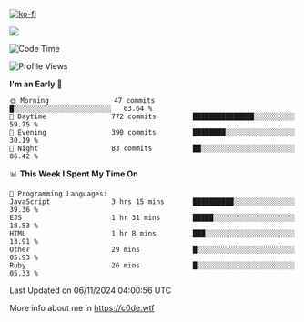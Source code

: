 [![ko-fi](https://ko-fi.com/img/githubbutton_sm.svg)](https://ko-fi.com/Z8Z4Y2LKX)

<a href="https://wakatime.com"><img src="https://wakatime.com/share/@c0dezin/b7f18a7c-ab3a-40b8-8bc7-b1b7bf71f1d6.svg" /></a>

<!--START_SECTION:waka-->
![Code Time](http://img.shields.io/badge/Code%20Time-138%20hrs%2035%20mins-blue)

![Profile Views](http://img.shields.io/badge/Profile%20Views-0-blue)

**I'm an Early 🐤** 

```text
🌞 Morning                47 commits          █░░░░░░░░░░░░░░░░░░░░░░░░   03.64 % 
🌆 Daytime                772 commits         ███████████████░░░░░░░░░░   59.75 % 
🌃 Evening                390 commits         ████████░░░░░░░░░░░░░░░░░   30.19 % 
🌙 Night                  83 commits          ██░░░░░░░░░░░░░░░░░░░░░░░   06.42 % 
```


📊 **This Week I Spent My Time On** 

```text
💬 Programming Languages: 
JavaScript               3 hrs 15 mins       ██████████░░░░░░░░░░░░░░░   39.36 % 
EJS                      1 hr 31 mins        █████░░░░░░░░░░░░░░░░░░░░   18.53 % 
HTML                     1 hr 8 mins         ███░░░░░░░░░░░░░░░░░░░░░░   13.91 % 
Other                    29 mins             █░░░░░░░░░░░░░░░░░░░░░░░░   05.93 % 
Ruby                     26 mins             █░░░░░░░░░░░░░░░░░░░░░░░░   05.33 % 
```


 Last Updated on 06/11/2024 04:00:56 UTC
<!--END_SECTION:waka-->

More info about me in https://c0de.wtf
